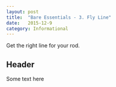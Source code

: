 ```yaml
---
layout: post
title:  "Bare Essentials - 3. Fly Line"
date:   2015-12-9
category: Informational
---
```


Get the right line for your rod.

## Header

Some text here
